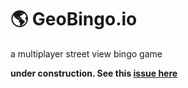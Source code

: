 # 🌎 GeoBingo.io
a multiplayer street view bingo game

**under construction. See this [issue here](https://github.com/s0er3n/GeoBingo.io/issues/1)**
